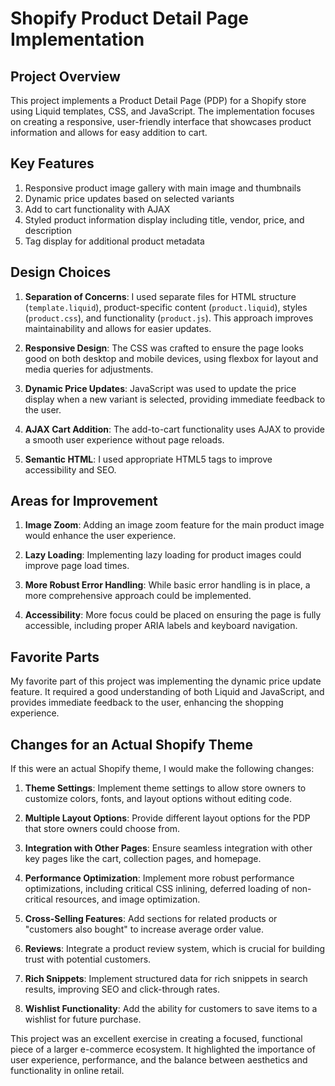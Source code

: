 # Shopify Product Detail Page Implementation

## Project Overview

This project implements a Product Detail Page (PDP) for a Shopify store using Liquid templates, CSS, and JavaScript. The implementation focuses on creating a responsive, user-friendly interface that showcases product information and allows for easy addition to cart.

## Key Features

1. Responsive product image gallery with main image and thumbnails
2. Dynamic price updates based on selected variants
3. Add to cart functionality with AJAX
4. Styled product information display including title, vendor, price, and description
5. Tag display for additional product metadata

## Design Choices

1. **Separation of Concerns**: I used separate files for HTML structure (`template.liquid`), product-specific content (`product.liquid`), styles (`product.css`), and functionality (`product.js`). This approach improves maintainability and allows for easier updates.

2. **Responsive Design**: The CSS was crafted to ensure the page looks good on both desktop and mobile devices, using flexbox for layout and media queries for adjustments.

3. **Dynamic Price Updates**: JavaScript was used to update the price display when a new variant is selected, providing immediate feedback to the user.

4. **AJAX Cart Addition**: The add-to-cart functionality uses AJAX to provide a smooth user experience without page reloads.

5. **Semantic HTML**: I used appropriate HTML5 tags to improve accessibility and SEO.

## Areas for Improvement

1. **Image Zoom**: Adding an image zoom feature for the main product image would enhance the user experience.

2. **Lazy Loading**: Implementing lazy loading for product images could improve page load times.

3. **More Robust Error Handling**: While basic error handling is in place, a more comprehensive approach could be implemented.

4. **Accessibility**: More focus could be placed on ensuring the page is fully accessible, including proper ARIA labels and keyboard navigation.

## Favorite Parts

My favorite part of this project was implementing the dynamic price update feature. It required a good understanding of both Liquid and JavaScript, and provides immediate feedback to the user, enhancing the shopping experience.

## Changes for an Actual Shopify Theme

If this were an actual Shopify theme, I would make the following changes:

1. **Theme Settings**: Implement theme settings to allow store owners to customize colors, fonts, and layout options without editing code.

2. **Multiple Layout Options**: Provide different layout options for the PDP that store owners could choose from.

3. **Integration with Other Pages**: Ensure seamless integration with other key pages like the cart, collection pages, and homepage.

4. **Performance Optimization**: Implement more robust performance optimizations, including critical CSS inlining, deferred loading of non-critical resources, and image optimization.

5. **Cross-Selling Features**: Add sections for related products or "customers also bought" to increase average order value.

6. **Reviews**: Integrate a product review system, which is crucial for building trust with potential customers.

7. **Rich Snippets**: Implement structured data for rich snippets in search results, improving SEO and click-through rates.

8. **Wishlist Functionality**: Add the ability for customers to save items to a wishlist for future purchase.

This project was an excellent exercise in creating a focused, functional piece of a larger e-commerce ecosystem. It highlighted the importance of user experience, performance, and the balance between aesthetics and functionality in online retail.
